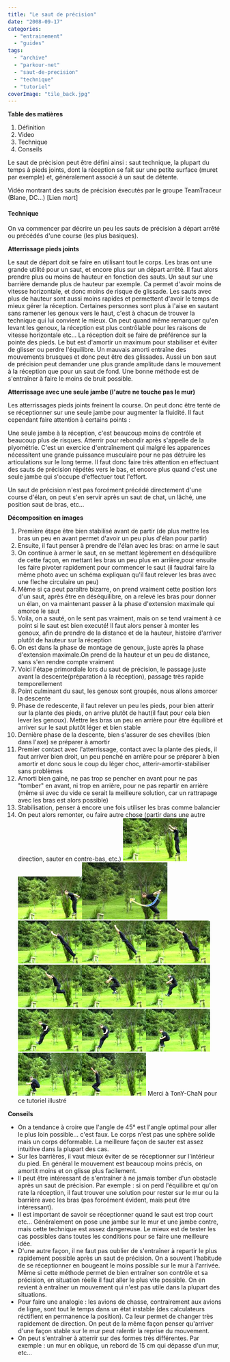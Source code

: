 ```yaml
---
title: "Le saut de précision"
date: "2008-09-17"
categories: 
  - "entrainement"
  - "guides"
tags: 
  - "archive"
  - "parkour-net"
  - "saut-de-precision"
  - "technique"
  - "tutoriel"
coverImage: "tile_back.jpg"
---
```


**Table des matières**

1. Définition
2. Video
3. Technique
4. Conseils

Le saut de précision peut être défini ainsi : saut technique, la plupart du temps à pieds joints, dont la réception se fait sur une petite surface (muret par exemple) et, généralement associé à un saut de détente.

Vidéo montrant des sauts de précision éxecutés par le groupe TeamTraceur (Blane, DC...) \[Lien mort\]

#### Technique

On va commencer par décrire un peu les sauts de précision à départ arrêté ou précédés d'une course (les plus basiques).

**Atterrissage pieds joints**

Le saut de départ doit se faire en utilisant tout le corps. Les bras ont une grande utilité pour un saut, et encore plus sur un départ arrêté. Il faut alors prendre plus ou moins de hauteur en fonction des sauts. Un saut sur une barrière demande plus de hauteur par exemple. Ca permet d'avoir moins de vitesse horizontale, et donc moins de risque de glissade. Les sauts avec plus de hauteur sont aussi moins rapides et permettent d'avoir le temps de mieux gérer la réception. Certaines personnes sont plus à l'aise en sautant sans ramener les genoux vers le haut, c'est à chacun de trouver la technique qui lui convient le mieux. On peut quand même remarquer qu'en levant les genoux, la réception est plus contrôlable pour les raisons de vitesse horizontale etc... La réception doit se faire de préférence sur la pointe des pieds. Le but est d'amortir un maximum pour stabiliser et éviter de glisser ou perdre l'équilibre. Un mauvais amorti entraîne des mouvements brusques et donc peut être des glissades. Aussi un bon saut de précision peut demander une plus grande amplitude dans le mouvement à la réception que pour un saut de fond. Une bonne méthode est de s'entraîner à faire le moins de bruit possible.

**Atterrissage avec une seule jambe (l'autre ne touche pas le mur)**

Les atterrissages pieds joints freinent la course. On peut donc être tenté de se réceptionner sur une seule jambe pour augmenter la fluidité. Il faut cependant faire attention à certains points :

Une seule jambe à la réception, c'est beaucoup moins de contrôle et beaucoup plus de risques. Atterrir pour rebondir après s'appelle de la plyométrie. C'est un exercice d'entraînement qui malgré les apparences nécessitent une grande puissance musculaire pour ne pas détruire les articulations sur le long terme. Il faut donc faire très attention en effectuant des sauts de précision répétés vers le bas, et encore plus quand c'est une seule jambe qui s'occupe d'effectuer tout l'effort.

Un saut de précision n'est pas forcément précédé directement d'une course d'élan, on peut s'en servir après un saut de chat, un lâché, une position saut de bras, etc...

**Décomposition en images**

1. Première étape être bien stabilisé avant de partir (de plus mettre les  bras un peu en avant permet d'avoir un peu plus d'élan pour partir)
2. Ensuite, il faut penser à prendre de l'élan avec les bras: on arme le saut
3. On continue à armer le saut, en se mettant légèrement en déséquilibre de cette façon, en mettant les bras un peu plus en arrière,pour ensuite les faire pivoter rapidement pour commencer le saut (il faudrai faire la même photo avec un schéma expliquan qu'il faut relever les bras avec une fleche circulaire un peu)
4. Même si ça peut paraître bizarre, on prend vraiment cette position lors d'un saut, après être en déséquilibre, on a relevé les bras pour donner un élan, on va maintenant passer à la phase d'extension maximale qui amorce le saut
5. Voila, on a sauté, on le sent pas vraiment, mais on se tend vraiment à ce point si le saut est bien executé! Il faut alors penser à monter les genoux, afin de prendre de la distance et de la hauteur, histoire d'arriver plutôt de hauteur sur la réception
6. On est dans la phase de montage de genoux, juste après la phase d'extension maximale.On prend de la hauteur et un peu de distance, sans s'en rendre compte vraiment
7. Voici l'étape primordiale lors du saut de précision, le passage juste avant la descente(préparation à la réception), passage très rapide temporellement
8. Point culminant du saut, les genoux sont groupés, nous allons amorcer la descente
9. Phase de redescente, il faut relever un peu les pieds, pour bien atterir sur la plante des pieds, on arrive plutôt de haut(il faut pour cela bien lever les genoux). Mettre les bras un peu en arrière pour être équilibré et arriver sur le saut plutôt léger et bien stable
10. Dernière phase de la descente, bien s'assurer de ses chevilles (bien dans l'axe) se préparer à amortir
11. Premier contact avec l'atterrissage, contact avec la plante des pieds, il faut arriver bien droit, un peu penché en arrière pour se préparer à bien amortir et donc sous le coup du léger choc, atterir-amortir-stabiliser sans problèmes
12. Amorti bien gainé, ne pas trop se pencher en avant pour ne pas "tomber" en avant, ni trop en arrière, pour ne pas repartir en arrière (même si avec du vide ce serait la meilleure solution, car un rattrapage avec les bras est alors possible)
13. Stabilisation, penser à encore une fois utiliser les bras comme balancier
14. On peut alors remonter, ou faire autre chose (partir dans une autre direction, sauter en contre-bas, etc.) ![](images/saut-precision-TonY-001-small.jpg)![](images/saut-precision-TonY-002-small.jpg)![](images/saut-precision-TonY-003-fleche-small.jpg)![](images/saut-precision-TonY-004-small.jpg)![](images/saut-precision-TonY-005-small.jpg)![](images/saut-precision-TonY-006-small.jpg)![](images/saut-precision-TonY-007-small.jpg)![](images/saut-precision-TonY-008-small.jpg)![](images/saut-precision-TonY-009-small.jpg)![](images/saut-precision-TonY-010-small.jpg)![](images/saut-precision-TonY-011-small.jpg)![](images/saut-precision-TonY-012-small.jpg)![](images/saut-precision-TonY-013-small.jpg)![](images/saut-precision-TonY-014-small.jpg) Merci à TonY-ChaN pour ce tutoriel illustré

**Conseils**

- On a tendance à croire que l'angle de 45° est l'angle optimal pour aller le plus loin possible... c'est faux. Le corps n'est pas une sphère solide mais un corps déformable. La meilleure façon de sauter est assez intuitive dans la plupart des cas.
- Sur les barrières, il vaut mieux éviter de se réceptionner sur l'intérieur du pied. En général le mouvement est beaucoup moins précis, on amortit moins et on glisse plus facilement.
- Il peut être intéressant de s'entraîner à ne jamais tomber d'un obstacle après un saut de précision. Par exemple : si on perd l'équilibre et qu'on rate la réception, il faut trouver une solution pour rester sur le mur ou la barrière avec les bras (pas forcément évident, mais peut être intéressant).
- Il est important de savoir se réceptionner quand le saut est trop court etc... Généralement on pose une jambe sur le mur et une jambe contre, mais cette technique est assez dangereuse. Le mieux est de tester les cas possibles dans toutes les conditions pour se faire une meilleure idée.
- D'une autre façon, il ne faut pas oublier de s'entraîner à repartir le plus rapidement possible après un saut de précision. On a souvent l'habitude de se réceptionner en bougeant le moins possible sur le mur à l'arrivée. Même si cette méthode permet de bien entraîner son contrôle et sa précision, en situation réelle il faut aller le plus vite possible. On en revient à entraîner un mouvement qui n'est pas utile dans la plupart des situations.
- Pour faire une analogie : les avions de chasse, contrairement aux avions de ligne, sont tout le temps dans un état instable (des calculateurs réctifient en permanence la position). Ca leur permet de changer très rapidement de direction. On peut de la même façon penser qu'arriver d'une façon stable sur le mur peut ralentir la reprise du mouvement.
- On peut s'entraîner à atterrir sur des formes très différentes. Par exemple : un mur en oblique, un rebord de 15 cm qui dépasse d'un mur, etc...

